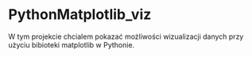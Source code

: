 # PythonMatplotlib_viz
W tym projekcie chcialem pokazać możliwości wizualizacji danych przy użyciu bibioteki matplotlib w Pythonie. 
